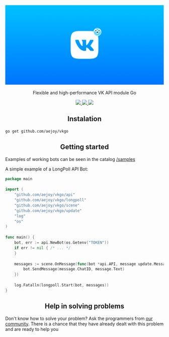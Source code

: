 <img src="preview.png" alt="Bots Community">

<p align="center">Flexible and high-performance VK API module Go</p>

<div align="center">
	<a href="https://pkg.go.dev/github.com/aejoy/vkgo">
		<img src="https://img.shields.io/static/v1?label=go&message=reference&color=00add8&logo=go" />
	</a>
	<a href="http://www.opensource.org/licenses/MIT">
		<img src="https://img.shields.io/badge/license-MIT-fuchsia.svg" />
	</a>
    <a href="https://goreportcard.com/report/github.com/aejoy/vkgo">
		<img src="https://goreportcard.com/badge/github.com/aejoy/vkgo" />
	</a>
</div>

<h2 align="center">Instalation</h2>

```bash
go get github.com/aejoy/vkgo
```

<h2 align="center">Getting started</h2>

Examples of working bots can be seen in the catalog [/samples](./samples)

A simple example of a LongPoll API Bot:

```go
package main

import (
	"github.com/aejoy/vkgo/api"
	"github.com/aejoy/vkgo/longpoll"
	"github.com/aejoy/vkgo/scene"
	"github.com/aejoy/vkgo/update"
	"log"
	"os"
)

func main() {
	bot, err := api.NewBot(os.Getenv("TOKEN"))
	if err != nil { /* ... */
	}

	messages := scene.OnMessage(func(bot *api.API, message update.Message) {
		bot.SendMessage(message.ChatID, message.Text)
	})

	log.Fatalln(longpoll.Start(bot, messages))
}

```

<h2 align="center">Help in solving problems</h2>

Don't know how to solve your problem? Ask the programmers from [our community](./CONTACTS.md). There is a chance that they have already dealt with this problem and are ready to help you